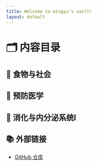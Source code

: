 ```yaml
---
title: Welcome to mingyu's vault!
layout: default
---
```


# 🗂️ 内容目录


## 📁 食物与社会

## 📁 预防医学

## 📂 消化与内分泌系统Ⅰ



## 📚 外部链接

- [GitHub 仓库](https://github.com/mingyuz/mingyuz-vault)
